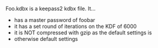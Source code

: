 Foo.kdbx is a keepass2 kdbx file. It...
 - has a master password of foobar
 - it has a set round of iterations on the KDF of 6000
 - it is NOT compressed with gzip as the default settings is
 - otherwise default settings
